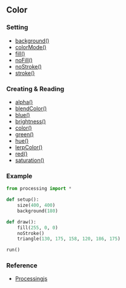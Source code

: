 ## Color

### Setting

* [background()](http://processingjs.org/reference/background_/)
* [colorMode()](http://processingjs.org/reference/colorMode_/)
* [fill()](http://processingjs.org/reference/fill_/)
* [noFill()](http://processingjs.org/reference/noFill_/)
* [noStroke()](http://processingjs.org/reference/noStroke_/)
* [stroke()](http://processingjs.org/reference/stroke_/)

### Creating & Reading

* [alpha()](http://processingjs.org/reference/alpha_/)
* [blendColor()](http://processingjs.org/reference/blendColor_/)
* [blue()](http://processingjs.org/reference/blue_/)
* [brightness()](http://processingjs.org/reference/brightness_/)
* [color()](http://processingjs.org/reference/color_/)
* [green()](http://processingjs.org/reference/green_/)
* [hue()](http://processingjs.org/reference/hue_/)
* [lerpColor()](http://processingjs.org/reference/lerpColor_/)
* [red()](http://processingjs.org/reference/red_/)
* [saturation()](http://processingjs.org/reference/saturation_/)


### Example

```python
from processing import *

def setup():
    size(400, 400)
    background(180)

def draw():
    fill(255, 0, 0)
    noStroke()
    triangle(130, 175, 158, 120, 186, 175)

run()
```

### Reference

* [Processingjs](http://processingjs.org/reference/)
